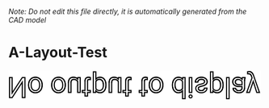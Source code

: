 ###### Note: Do not edit this file directly, it is automatically generated from the CAD model

# A-Layout-Test

![](/project.svg)



 

